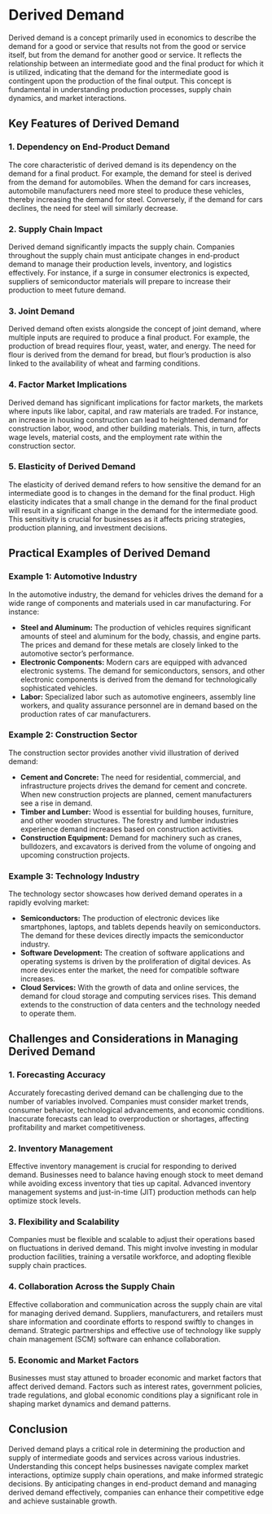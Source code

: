 # Derived Demand

Derived demand is a concept primarily used in economics to describe the demand for a good or service that results not from the good or service itself, but from the demand for another good or service. It reflects the relationship between an intermediate good and the final product for which it is utilized, indicating that the demand for the intermediate good is contingent upon the production of the final output. This concept is fundamental in understanding production processes, supply chain dynamics, and market interactions.

## Key Features of Derived Demand

### 1. Dependency on End-Product Demand

The core characteristic of derived demand is its dependency on the demand for a final product. For example, the demand for steel is derived from the demand for automobiles. When the demand for cars increases, automobile manufacturers need more steel to produce these vehicles, thereby increasing the demand for steel. Conversely, if the demand for cars declines, the need for steel will similarly decrease.

### 2. Supply Chain Impact

Derived demand significantly impacts the supply chain. Companies throughout the supply chain must anticipate changes in end-product demand to manage their production levels, inventory, and logistics effectively. For instance, if a surge in consumer electronics is expected, suppliers of semiconductor materials will prepare to increase their production to meet future demand.

### 3. Joint Demand

Derived demand often exists alongside the concept of joint demand, where multiple inputs are required to produce a final product. For example, the production of bread requires flour, yeast, water, and energy. The need for flour is derived from the demand for bread, but flour’s production is also linked to the availability of wheat and farming conditions.

### 4. Factor Market Implications

Derived demand has significant implications for factor markets, the markets where inputs like labor, capital, and raw materials are traded. For instance, an increase in housing construction can lead to heightened demand for construction labor, wood, and other building materials. This, in turn, affects wage levels, material costs, and the employment rate within the construction sector.

### 5. Elasticity of Derived Demand

The elasticity of derived demand refers to how sensitive the demand for an intermediate good is to changes in the demand for the final product. High elasticity indicates that a small change in the demand for the final product will result in a significant change in the demand for the intermediate good. This sensitivity is crucial for businesses as it affects pricing strategies, production planning, and investment decisions.

## Practical Examples of Derived Demand

### Example 1: Automotive Industry

In the automotive industry, the demand for vehicles drives the demand for a wide range of components and materials used in car manufacturing. For instance:

- **Steel and Aluminum:** The production of vehicles requires significant amounts of steel and aluminum for the body, chassis, and engine parts. The prices and demand for these metals are closely linked to the automotive sector’s performance.
- **Electronic Components:** Modern cars are equipped with advanced electronic systems. The demand for semiconductors, sensors, and other electronic components is derived from the demand for technologically sophisticated vehicles.
- **Labor:** Specialized labor such as automotive engineers, assembly line workers, and quality assurance personnel are in demand based on the production rates of car manufacturers.

### Example 2: Construction Sector

The construction sector provides another vivid illustration of derived demand:

- **Cement and Concrete:** The need for residential, commercial, and infrastructure projects drives the demand for cement and concrete. When new construction projects are planned, cement manufacturers see a rise in demand.
- **Timber and Lumber:** Wood is essential for building houses, furniture, and other wooden structures. The forestry and lumber industries experience demand increases based on construction activities.
- **Construction Equipment:** Demand for machinery such as cranes, bulldozers, and excavators is derived from the volume of ongoing and upcoming construction projects.

### Example 3: Technology Industry

The technology sector showcases how derived demand operates in a rapidly evolving market:

- **Semiconductors:** The production of electronic devices like smartphones, laptops, and tablets depends heavily on semiconductors. The demand for these devices directly impacts the semiconductor industry.
- **Software Development:** The creation of software applications and operating systems is driven by the proliferation of digital devices. As more devices enter the market, the need for compatible software increases.
- **Cloud Services:** With the growth of data and online services, the demand for cloud storage and computing services rises. This demand extends to the construction of data centers and the technology needed to operate them.

## Challenges and Considerations in Managing Derived Demand

### 1. Forecasting Accuracy

Accurately forecasting derived demand can be challenging due to the number of variables involved. Companies must consider market trends, consumer behavior, technological advancements, and economic conditions. Inaccurate forecasts can lead to overproduction or shortages, affecting profitability and market competitiveness.

### 2. Inventory Management

Effective inventory management is crucial for responding to derived demand. Businesses need to balance having enough stock to meet demand while avoiding excess inventory that ties up capital. Advanced inventory management systems and just-in-time (JIT) production methods can help optimize stock levels.

### 3. Flexibility and Scalability

Companies must be flexible and scalable to adjust their operations based on fluctuations in derived demand. This might involve investing in modular production facilities, training a versatile workforce, and adopting flexible supply chain practices.

### 4. Collaboration Across the Supply Chain

Effective collaboration and communication across the supply chain are vital for managing derived demand. Suppliers, manufacturers, and retailers must share information and coordinate efforts to respond swiftly to changes in demand. Strategic partnerships and effective use of technology like supply chain management (SCM) software can enhance collaboration.

### 5. Economic and Market Factors

Businesses must stay attuned to broader economic and market factors that affect derived demand. Factors such as interest rates, government policies, trade regulations, and global economic conditions play a significant role in shaping market dynamics and demand patterns.

## Conclusion

Derived demand plays a critical role in determining the production and supply of intermediate goods and services across various industries. Understanding this concept helps businesses navigate complex market interactions, optimize supply chain operations, and make informed strategic decisions. By anticipating changes in end-product demand and managing derived demand effectively, companies can enhance their competitive edge and achieve sustainable growth.
